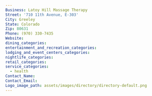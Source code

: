 ```yaml
---
Business: Latoy Hill Massage Therapy
Street: '710 11th Avenue, E-303'
City: Greeley
State: Colorado
Zip: 80631
Phone: (970) 330-7435
Website:
dining_categories:
entertainment_and_recreation_categories:
lodging_and_event_centers_categories:
nightlife_categories:
retail_categories:
service_categories:
  - health
Contact_Name:
Contact_Email:
Logo_image_path: assets/images/directory/directory-default.png
---
```




